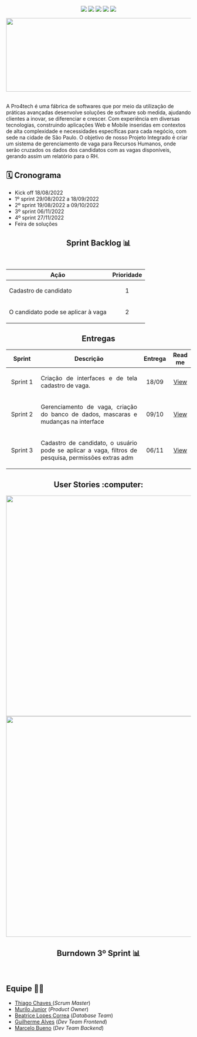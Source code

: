 <p align="center">
    <img src="https://img.shields.io/badge/Canva-%2300C4CC.svg?style=for-the-badge&logo=Canva&logoColor=white"/>
    <img src="https://img.shields.io/badge/figma-%23F24E1E.svg?style=for-the-badge&logo=figma&logoColor=white"/>
    <img src="https://img.shields.io/badge/Eclipse-FE7A16.svg?style=for-the-badge&logo=Eclipse&logoColor=white"/>
    <img src="https://img.shields.io/badge/java-%23ED8B00.svg?style=for-the-badge&logo=java&logoColor=white"/>
    <img src="https://img.shields.io/badge/mysql-%2300f.svg?style=for-the-badge&logo=mysql&logoColor=white"/>
</p>

<div text align="center">
<img src="https://github.com/ZeldaBD/Project-RH/raw/main/imagereadme/logo-black.svg"  width="591" height="200" />
</div><br>
<p align="left">
A Pro4tech é uma fábrica de softwares que por meio da utilização de práticas avançadas desenvolve soluções de software sob medida, ajudando clientes a inovar, se diferenciar e crescer. Com experiência em diversas tecnologias, construindo aplicações Web e Mobile inseridas em contextos de alta complexidade e necessidades específicas para cada negócio, com sede  na cidade de São Paulo.
O objetivo de nosso Projeto Integrado é criar um sistema de gerenciamento de vaga para Recursos Humanos, onde serão cruzados os dados dos candidatos com as vagas disponíveis, gerando assim um relatório para o RH.
</p>

<h2 text align= "left"> 🗓️ Cronograma
</h2>    

- Kick off 18/08/2022 <br>
- 1º sprint 29/08/2022 a 18/09/2022<BR>
- 2º sprint 19/08/2022 a 09/10/2022
- 3º sprint  06/11/2022
- 4º sprint  27/11/2022
- Feira de soluções

<h2 align="center">Sprint Backlog 📊</h2><br>  

<table align="center">
    <thead>
        <th>Ação</th>
        <th>Prioridade</th>
    </thead>
    <tr>
        <td><p>Cadastro de candidato</p></td>
        <td><p align="center">1</p></td>
    </tr>
    <tr>
        <td><p>O candidato pode se aplicar à vaga</p></td>
        <td><p align="center">2</p></td>
    </tr>
</table>

<h2 align="center">Entregas</h2>
<table align="center">
    <thead>
        <th width=100px>Sprint</th>
        <th width=450px>Descrição</th>
        <th width=70px>Entrega</th>
        <th width=45px>Read me</th>
    </thead>
    <tr>
        <td><p align="center">Sprint 1</p></td>
        <td><p align="justify">Criação de interfaces e de tela cadastro de vaga.</p></td>
        <td><p align="center">18/09</p></td>
        <td><p align="center"><a href="https://github.com/ZeldaBD/Project-RH/tree/version1.0">View</a></p></td>
    </tr>
    <tr>
        <td><p align="center">Sprint 2</p></td>
        <td><p align="justify">Gerenciamento de vaga, criação do banco de dados, mascaras e mudanças na interface</p></td>
        <td><p align="center">09/10</p></td>
        <td><p align="center"><a href="https://github.com/ZeldaBD/Project-RH/tree/version-0.2">View</p></td>
    </tr>
    <tr>
        <td><p align="center">Sprint 3</p></td>
        <td><p align="justify">Cadastro de candidato, o usuário pode se aplicar a vaga, filtros de pesquisa, permissões extras adm</p></td>
        <td><p align="center">06/11</p></td>
        <td><p align="center"><a href="https://github.com/ZeldaBD/Project-RH/tree/version-0.3">View</p></td>
    </tr>
</table>

<!--<h2 align="center">Product Backlog</h2>-->

<h2 align="center">User Stories :computer:</h2>
    <p align="center">
    <img src="https://github.com/ZeldaBD/Project-RH/blob/version-0.2/doc/userstories/userstories_1.png" width="600px">
    <img src="https://github.com/ZeldaBD/Project-RH/blob/version-0.2/doc/userstories/userstories_2.png" width="600px">
<p align="left">

<!--<h2 align="center">Wireframes</h2>
    <p align="center">
    <img src= "" width="600px">
    <img src= "" width="600px">-->

<h2 align="center">Burndown 3º Sprint 📊</h2><br>





<h2>Equipe 👩‍💻</h2>
<ul>
    <li><a href="https://www.linkedin.com/in/thiago-lopes-chaves-5ba22b209">Thiago Chaves </a>(<i>Scrum Master</i>)</li>
    <li><a href="https://www.linkedin.com/in/murilo-jos%C3%A9-de-brito-junior-32403b157">Murilo Junior</a> (<i>Product Owner</i>)</li>
    <li><a href="https://www.linkedin.com/in/bewtrice/">Beatrice Lopes Correa</a> (<i>Database Team</i>)</li>
    <li><a href="https://www.linkedin.com/mwlite/in/guilherme-alves-163783156">Guilherme Alves</a> (<i>Dev Team Frontend</i>)</li>
    <li><a href="https://www.linkedin.com/in/marcelo-silva-07081999">Marcelo Bueno</a> (<i>Dev Team Backend</i>)</li>

</ul>
        
        
 

